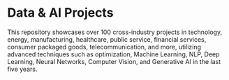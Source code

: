 # Data & AI Projects
This repository showcases over 100 cross-industry projects in technology, energy, manufacturing, healthcare, public service, financial services, consumer packaged goods, telecommunication, and more, utilizing advanced techniques such as optimization, Machine Learning, NLP, Deep Learning, Neural Networks, Computer Vision, and Generative AI in the last five years.

